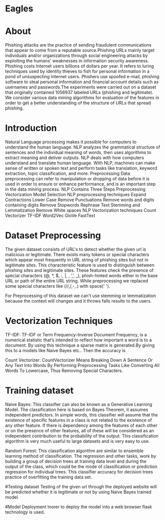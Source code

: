 # Eagles
# About
Phishing attacks are the practice of sending fraudulent communications that appear to come from a reputable source.Phishing URLs mainly target individuals and/or organizations through social engineering attacks by exploiting the humans' weaknesses in information security awareness. Phishing costs Internet users billions of dollars per year. It refers to luring techniques used by identity thieves to fish for personal information in a pond of unsuspecting Internet users. Phishers use spoofed e-mail, phishing software to steal personal information and financial account details such as usernames and passwords.The experiments were carried out on a dataset that originally contained 1056937 labeled URLs (phishing and legitimate). We consider various data mining algorithms for evaluation of the features in order to get a better understanding of the structure of URLs that spread phishing. 
# Introduction
Natural Language processing makes it possible for computers to understand the human language. NLP analyzes the grammatical structure of sentences and the individual meaning of words, then uses algorithms to extract meaning and deliver outputs. NLP deals with how computers understand and translate human language. With NLP, machines can make sense of written or spoken text and perform tasks like translation, keyword extraction, topic classification, and more. 
Preprocessing
Data preprocessing can refer to manipulation or dropping of data before it is used in order to ensure or enhance performance, and is an important step in the data mining process. 
NLP Contains Three Steps
    Preprocessing
    Vectorization
    Model Selection
NLP preprocessing techniques
   Expand Contractions
   Lower Case
   Remove Punctuations
   Remove words and digits containing digits
   Remove Stopwords
   Rephrase Text
   Stemming and Lemmatization
   Remove White spaces
NLP Vectorization techniques
   Count Vectorizer
   TF-IDF
   Word2Vec
   GloVe
   FastText
# Dataset Preprocessing
The given dataset consists of URL's to detect whether the given url is malicious or legitimate. 
There exists many tokens or special characters which appear most frequently in URL string of phishing sites but not in legitimate sites. This characteristic feature is used to distinguish between phishing sites and legitimate sites. These features check the presence of special characters (@, *, $, :, |, , ’,’, _), phish-hinted words either in the base URL or path of the entire URL string.
While preprocessing we replaced some special characters like (//,/,-,.) with space(' ').

For Preprocessing of this dataset we can't use stemming or lemmatization because the context will changes and it throws falls results to the users.

# Vectorization Techniques   
TF-IDF:
TF-IDF or Term Frequency–Inverse Document Frequency, is a numerical statistic that’s intended to reflect how important a word is to a document.
By using this technique a sparse matrix is generated.By giving this to a models like Naive Bayes etc.. Then the accuracy is 

Count Vectorizer:
CountVectorizer Means Breaking Down A Sentence Or Any Text Into Words By Performing Preprocessing Tasks Like Converting All Words To Lowercase, Thus Removing Special Characters.

# Training dataset
Naive Bayes:
This classifier can also be known as a Generative Learning Model. The classification here is based on Bayes Theorem, it assumes independent predictors. In simple words, this classifier will assume that the existence of specific features in a class is not related to the existence of any other feature. If there is dependency among the features of each other or on the presence of other features, all of these will be considered as an independent contribution to the probability of the output. This classification algorithm is very much useful to large datasets and is very easy to use. 

Random Forest:
This classification algorithm are similar to ensemble learning method of classification. The regression and other tasks, work by building a group of decision trees at training data level and during the output of the class, which could be the mode of classification or prediction regression for individual trees. This classifier accuracy for decision trees practice of overfitting the training data set.

#Testing dataset
Testing of the given url through the deployed website will be predicted whether it is legitimate or not by using Naive Bayes trained model.

#Model Deployment
Inorer to deploy the model into a web browser flask technology is used.

#
